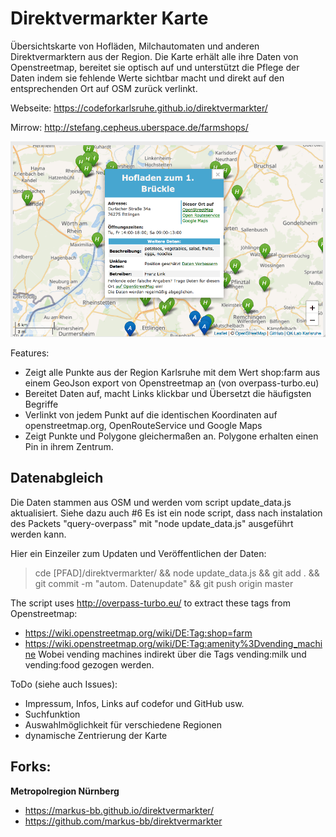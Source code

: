 # Direktvermarkter Karte
Übersichtskarte von Hofläden, Milchautomaten und anderen Direktvermarktern aus der Region. Die Karte erhält alle ihre Daten von Openstreetmap, bereitet sie optisch auf und unterstützt die Pflege der Daten indem sie fehlende Werte sichtbar macht und direkt auf den entsprechenden Ort auf OSM zurück verlinkt.

Webseite: https://codeforkarlsruhe.github.io/direktvermarkter/

Mirrow: http://stefang.cepheus.uberspace.de/farmshops/

![Map example](https://raw.githubusercontent.com/codeforkarlsruhe/direktvermarkter/master/img/direktvermarkter.png)

Features:
- Zeigt alle Punkte aus der Region Karlsruhe mit dem Wert shop:farm aus einem GeoJson export von Openstreetmap an (von overpass-turbo.eu)
- Bereitet Daten auf, macht Links klickbar und Übersetzt die häufigsten Begriffe
- Verlinkt von jedem Punkt auf die identischen Koordinaten auf openstreetmap.org, OpenRouteService und Google Maps
- Zeigt Punkte und Polygone gleichermaßen an. Polygone erhalten einen Pin in ihrem Zentrum.

## Datenabgleich
Die Daten stammen aus OSM und werden vom script update_data.js aktualisiert. Siehe dazu auch #6
Es ist ein node script, dass nach instalation des Packets "query-overpass" mit "node update_data.js" ausgeführt werden kann.

Hier ein Einzeiler zum Updaten und Veröffentlichen der Daten:

> cde [PFAD]/direktvermarkter/ && node update_data.js && git add . && git commit -m "autom. Datenupdate" && git push origin master

The script uses http://overpass-turbo.eu/ to extract these tags from Openstreetmap:

- https://wiki.openstreetmap.org/wiki/DE:Tag:shop=farm
- https://wiki.openstreetmap.org/wiki/DE:Tag:amenity%3Dvending_machine
 Wobei vending machines indirekt über die Tags vending:milk und vending:food gezogen werden.

ToDo (siehe auch Issues):
- Impressum, Infos, Links auf codefor und GitHub usw. 
- Suchfunktion
- Auswahlmöglichkeit für verschiedene Regionen
- dynamische Zentrierung der Karte


<h2>Forks:</h2>
<b>Metropolregion Nürnberg</b>

- https://markus-bb.github.io/direktvermarkter/
- https://github.com/markus-bb/direktvermarkter